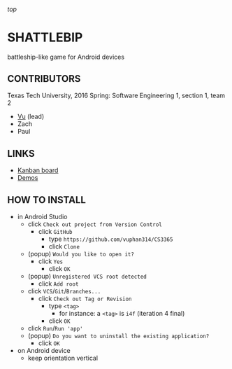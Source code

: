 <h6>top

# SHATTLEBIP
battleship-like game for Android devices

## CONTRIBUTORS
Texas Tech University, 2016 Spring: Software Engineering 1, section 1, team 2
- [Vu][vuEmail] (lead)
- Zach
- Paul

## LINKS
- [Kanban board][trello]
- [Demos][youtube]

## HOW TO INSTALL
- in Android Studio
  - click `Check out project from Version Control`
    - click `GitHub`
      - type `https://github.com/vuphan314/CS3365`
      - click `Clone`
  - (popup) `Would you like to open it?`
    - click `Yes`
      - click `OK`
  - (popup) `Unregistered VCS root detected`
    - click `Add root`
  - click `VCS`/`Git`/`Branches...`
    - click `Check out Tag or Revision`
      - type `<tag>`
        - for instance: a `<tag>` is `i4f` (iteration 4 final)
      - click `OK`
  - click `Run`/`Run 'app'`
  - (popup) `Do you want to uninstall the existing application?`
    - click `OK`
- on Android device
  - keep orientation vertical

[vuEmail]:
mailto:vuphan314@gmail.com
[trello]:
https://trello.com/b/OTeHkqj2/team2
[youtube]:
https://youtu.be/06hjv4mUBM8?list=PLIJKsTidP3zvZO3sWngEmp3C00R4f19hP
